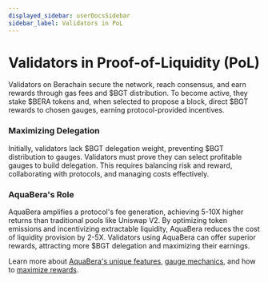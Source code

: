 ```yaml
---
displayed_sidebar: userDocsSidebar
sidebar_label: Validators in PoL
---
```


# Validators in Proof-of-Liquidity (PoL)

Validators on Berachain secure the network, reach consensus, and earn rewards through gas fees and $BGT distribution. To become active, they stake $BERA tokens and, when selected to propose a block, direct $BGT rewards to chosen gauges, earning protocol-provided incentives.

### Maximizing Delegation

Initially, validators lack $BGT delegation weight, preventing $BGT distribution to gauges. Validators must prove they can select profitable gauges to build delegation. This requires balancing risk and reward, collaborating with protocols, and managing costs effectively.

### AquaBera's Role

AquaBera amplifies a protocol's fee generation, achieving 5-10X higher returns than traditional pools like Uniswap V2. By optimizing token emissions and incentivizing extractable liquidity, AquaBera reduces the cost of liquidity provision by 2-5X. Validators using AquaBera can offer superior rewards, attracting more $BGT delegation and maximizing their earnings.

Learn more about [AquaBera's unique features](./unique-features), [gauge mechanics](./gauges-roles), and how to [maximize rewards](./rewards-management).
